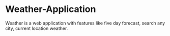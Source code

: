 # Weather-Application
Weather is a web application with features like five day forecast, search any city, current location weather.
